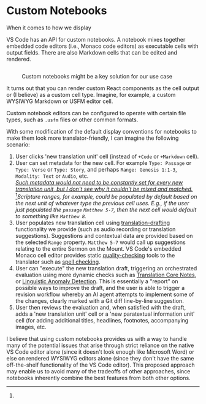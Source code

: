 # Custom Notebooks

When it comes to how we display&#x20;

VS Code has an API for custom notebooks. A notebook mixes together embedded code editors (i.e., Monaco code editors) as executable cells with output fields. There are also Markdown cells that can be edited and rendered.

<figure><img src="../../.gitbook/assets/Screenshot 2024-01-04 at 3.04.03 PM.png" alt=""><figcaption><p>Custom notebooks might be a key solution for our use case</p></figcaption></figure>

It turns out that you can render custom React components as the cell output or (I believe) as a custom cell type. Imagine, for example, a custom WYSIWYG Markdown or USFM editor cell.&#x20;

Custom notebook editors can be configured to operate with certain file types, such as `.usfm` files or other common formats.

With some modification of the default display conventions for notebooks to make them look more translator-friendly, I can imagine the following scenario:

1. User clicks 'new translation unit' cell (instead of `+Code` or `+Markdown` cell).
2. User can set metadata for the new cell. For example `Type: Passage` or `Type: Verse` or `Type: Story`, and perhaps `Range: Genesis 1:1-3`, `Modality: Text` or `Audio`, etc. \
   [_Such metadata would not need to be constantly set for every new translation unit, but I don't see why it couldn't be mixed and matched._\
   ](#user-content-fn-1)[^1]_Scripture ranges, for example, could be populated by default based on the next unit of whatever type the previous cell uses. E.g., if the user just populated the `passage`_ _`Matthew 5-7`, then the next cell would default to something like `Matthew 8`._ &#x20;
3. User populates new translation cell using [translation-drafting](../../translators-copilot/translation-assistance/translation-drafting/ "mention") functionality we provide (such as audio recording or translation suggestions). Suggestions and contextual data are provided based on the selected `Range` property. `Matthew 5-7` would call up suggestions relating to the entire Sermon on the Mount. VS Code's embedded Monaco cell editor provides static [quality-checking](../../translators-copilot/translation-assistance/quality-checking/ "mention") tools to the translator such as [spell checking](https://greekroom.org/spell/).
4. User can "execute" the new translation draft, triggering an orchestrated evaluation using more dynamic checks such as [Translation Core Notes](https://www.translationcore.com), or [Linguistic Anomaly Detection](https://ryder.dev/linguistic-anomaly-detection/). This is essentially a "report" on possible ways to improve the draft, and the user is able to trigger a revision workflow whereby an AI agent attempts to implement some of the changes, clearly marked with a Git diff line-by-line suggestion.
5. User then reviews the evaluation and, when satisfied with the draft, adds a 'new translation unit' cell or a 'new paratextual information unit' cell (for adding additional titles, headlines, footnotes, accompanying images, etc.

I believe that using custom notebooks provides us with a way to handle many of the potential issues that arise through strict reliance on the native VS Code editor alone (since it doesn't look enough like Microsoft Word) or else on rendered WYSIWYG editors alone (since they don't have the same off-the-shelf functionality of the VS Code editor). This proposed approach may enable us to avoid many of the tradeoffs of other approaches, since notebooks inherently combine the best features from both other options.

[^1]: 
